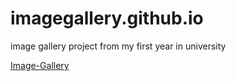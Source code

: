 # imagegallery.github.io
image gallery project from my first year in university

[Image-Gallery](https://datpham-123.github.io/imagegallery.github.io/index.html)
